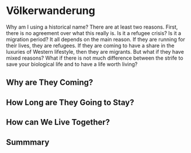 Völkerwanderung
===============

Why am I using a historical name? There are at least two reasons. First, there is no agreement over what this really is. Is it a refugee crisis? Is it a migration period? It all depends on the main reason. If they are running for their lives, they are refugees. If they are coming to have a share in the luxuries of Western lifestyle, then they are migrants. But what if they have mixed reasons? What if there is not much difference between the strife to save your biological life and to have a life worth living?

Why are They Coming?
--------------------

How Long are They Going to Stay?
--------------------------------

How can We Live Together?
-------------------------

Summmary
--------
